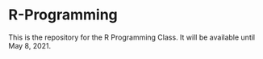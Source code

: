 ﻿# R-Programming

This is the repository for the R Programming Class. It will be available until May 8, 2021.

